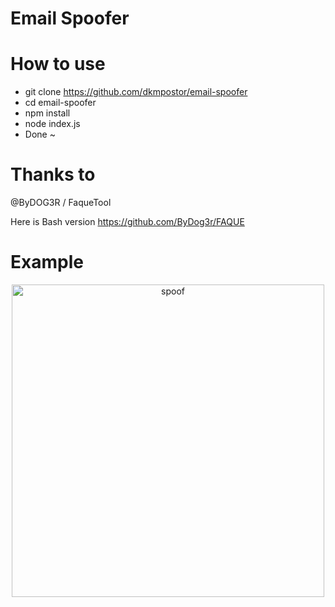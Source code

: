 # Email Spoofer

# How to use
- git clone https://github.com/dkmpostor/email-spoofer
- cd email-spoofer
- npm install
- node index.js
- Done ~

# Thanks to
@ByDOG3R / FaqueTool

Here is Bash version https://github.com/ByDog3r/FAQUE

# Example

<p align="center">
  <img src="https://github.com/dkmpostor/hoyolab-daily-checkin/blob/main/screenshit.PNG" width="500" title="spoof">
</p>
